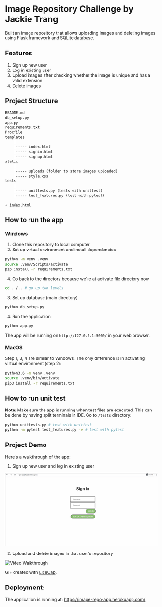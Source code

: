 # Image Repository Challenge by Jackie Trang
Built an image repository that allows uploading images and deleting images using Flask framework and SQLite database.

## Features
1. Sign up new user
2. Log in existing user
3. Upload images after checking whether the image is unique and has a valid extension
4. Delete images

## Project Structure
    README.md
    db_setup.py
    app.py
    requirements.txt
    Procfile
    templates
        |
        |----- index.html
        |----- signin.html
        |----- signup.html
    static
        |
        |----- uploads (folder to store images uploaded)
        |----- style.css
    tests
        |
        |----- unittests.py (tests with unittest)
        |----- test_features.py (test with pytest)

    + index.html

## How to run the app
### Windows 
1. Clone this repository to local computer
2. Set up virtual environment and install dependencies 
```sh
python -m venv .venv
source .venv/Scripts/activate
pip install -r requirements.txt
```
4. Go back to the directory because we're at activate file directory now
```sh
cd ../.. # go up two levels
```
3. Set up database (main directory)
```sh
python db_setup.py
```
4. Run the application
```sh
python app.py
```
The app will be running on ``` http://127.0.0.1:5000/ ``` in your web browser.

### MacOS
Step 1, 3, 4 are similar to Windows.
The only difference is in activating virtual environment (step 2):
```sh
python3.6 -m venv .venv
source .venv/bin/activate
pip3 install -r requirements.txt
```
## How to run unit test 
<strong>Note: </strong> Make sure the app is running when test files are executed. This can be done by having split terminals in IDE.
Go to `/tests` directory:
```sh
python unittests.py # test with unittest
python -m pytest test_features.py -v # test with pytest
```

## Project Demo
Here's a walkthrough of the app:
1. Sign up new user and log in existing user
<img src='demo1.gif' title='Video Walkthrough' width='' alt='Video Walkthrough' />

2. Upload and delete images in that user's repository
<img src='demo2.gif' title='Video Walkthrough' width='' alt='Video Walkthrough' />

GIF created with [LiceCap](http://www.cockos.com/licecap/).

## Deployment:
The application is running at: https://image-repo-app.herokuapp.com/


